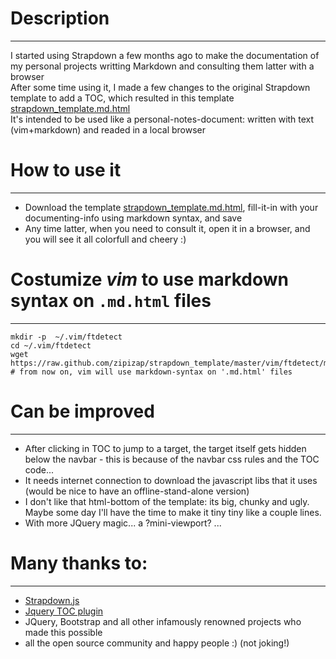 # Description 
------------
I started using Strapdown a few months ago to make the documentation of my personal projects writting Markdown and consulting them latter with a browser  
After some time using it, I made a few changes to the original Strapdown template to add a TOC, which resulted in this template [strapdown_template.md.html]  
It's intended to be used like a personal-notes-document:  written with text (vim+markdown) and readed in a local browser  


# How to use it
------------
  + Download the template [strapdown_template.md.html],  fill-it-in with your documenting-info using markdown syntax, and save    
  + Any time latter, when you need to consult it, open it in a browser, and you will see it all colorfull and cheery :)    


# Costumize *vim* to use markdown syntax on `.md.html` files
------------
```
mkdir -p  ~/.vim/ftdetect 
cd ~/.vim/ftdetect
wget https://raw.github.com/zipizap/strapdown_template/master/vim/ftdetect/md.html.vim  
# from now on, vim will use markdown-syntax on '.md.html' files
```

# Can be improved
------------
  + After clicking in TOC to jump to a target, the target itself gets hidden below the navbar - this is because of the navbar css rules and the TOC code...
  + It needs internet connection to download the javascript libs that it uses (would be nice to have an offline-stand-alone version)
  + I don't like that html-bottom of the template: its big, chunky and ugly. Maybe some day I'll have the time to make it tiny tiny like a couple lines.
  + With more JQuery magic...  a ?mini-viewport? ... 


# Many thanks to:
-----------
  + [Strapdown.js](http://strapdownjs.com/)
  + [Jquery TOC plugin](http://projects.jga.me/toc/#toc0)
  + JQuery, Bootstrap and all other infamously renowned projects who made this possible
  + all the open source community and happy people :)  (not joking!)



[strapdown_template.md.html]:https://github.com/zipizap/strapdown_template/raw/master/strapdown_template.md.html 
